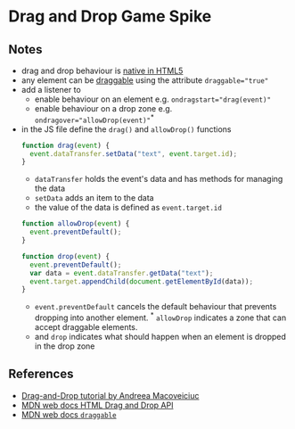 # Drag and Drop Game Spike

## Notes

- drag and drop behaviour is [native in HTML5](https://developer.mozilla.org/en-US/docs/Web/API/HTML_Drag_and_Drop_API)
- any element can be [draggable](https://developer.mozilla.org/en-US/docs/Web/HTML/Global_attributes/draggable) using the attribute `draggable="true"` 
- add a listener to 
  - enable behaviour on an element e.g. `ondragstart="drag(event)"`
  - enable behaviour on a drop zone e.g. `ondragover="allowDrop(event)"`<sup>*</sup>
- in the JS file define the `drag()` and `allowDrop()` functions
  ```JavaScript
  function drag(event) {
    event.dataTransfer.setData("text", event.target.id);
  }
  ```
  - `dataTransfer` holds the event's data and has methods for managing the data
  - `setData` adds an item to the data
  - the value of the data is defined as `event.target.id`
  ```JavaScript
  function allowDrop(event) {
    event.preventDefault();
  }
  
  function drop(event) {
    event.preventDefault();
    var data = event.dataTransfer.getData("text");
    event.target.appendChild(document.getElementById(data));
  }
  ```
  - `event.preventDefault` cancels the default behaviour that prevents dropping into another element. <sup>*</sup> `allowDrop` indicates a zone that can accept draggable elements.
  - and `drop` indicates what should happen when an element is dropped in the drop zone

## References

- [Drag-and-Drop tutorial by Andreea Macoveiciuc](https://javascript.plainenglish.io/beginner-drag-and-drop-game-with-html-css-and-js-58653f974285)
- [MDN web docs HTML Drag and Drop API](https://developer.mozilla.org/en-US/docs/Web/API/HTML_Drag_and_Drop_API)
- [MDN web docs `draggable`](https://developer.mozilla.org/en-US/docs/Web/HTML/Global_attributes/draggable)
